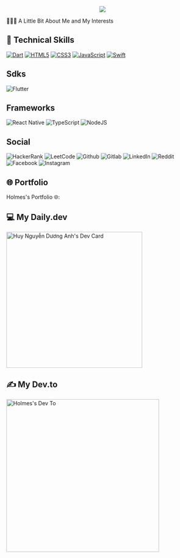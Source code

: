 <p align="center">
  <img src="https://capsule-render.vercel.app/api?text=Holmes!🤗&animation=fadeIn&type=waving&color=gradient&height=100"/>
</p>
<p>👨🏻‍💻  A Little Bit About Me and My Interests</p>


## 💼 Technical Skills
<a href="https://dart.dev/" target="_blank">![Dart](https://img.shields.io/badge/dart-%230175C2.svg?style=for-the-badge&logo=dart&logoColor=white)</a>
<a href="https://vi.wikipedia.org/wiki/HTML" target="_blank">![HTML5](https://img.shields.io/badge/html5-%23E34F26.svg?style=for-the-badge&logo=html5&logoColor=white)</a>
<a href="https://vi.wikipedia.org/wiki/CSS" target="_blank">![CSS3](https://img.shields.io/badge/css3-%231572B6.svg?style=for-the-badge&logo=css3&logoColor=white)</a>
<a href="https://vi.wikipedia.org/wiki/JavaScript" target="_blank">![JavaScript](https://img.shields.io/badge/javascript-%23323330.svg?style=for-the-badge&logo=javascript&logoColor=%23F7DF1E)</a>
<a href="https://www.apple.com/vn/swift/" target="_blank">![Swift](https://img.shields.io/badge/swift-F54A2A?style=for-the-badge&logo=swift&logoColor=white)</a>
## Sdks
![Flutter](https://img.shields.io/badge/Flutter-%2302569B.svg?style=for-the-badge&logo=Flutter&logoColor=white)
## Frameworks
![React Native](https://img.shields.io/badge/react_native-%2320232a.svg?style=for-the-badge&logo=react&logoColor=%2361DAFB)
![TypeScript](https://img.shields.io/badge/typescript-%23007ACC.svg?style=for-the-badge&logo=typescript&logoColor=white)
![NodeJS](https://img.shields.io/badge/node.js-6DA55F?style=for-the-badge&logo=node.js&logoColor=white)
## Social
![HackerRank](https://img.shields.io/badge/-Hackerrank-2EC866?style=for-the-badge&logo=HackerRank&logoColor=white)
![LeetCode](https://img.shields.io/badge/-LeetCode-FFA116?style=for-the-badge&logo=LeetCode&logoColor=black)
![Github](https://img.shields.io/badge/GitHub-100000?style=for-the-badge&logo=github&logoColor=white)
![Gitlab](https://img.shields.io/badge/GitLab-330F63?style=for-the-badge&logo=gitlab&logoColor=white)
![LinkedIn](https://img.shields.io/badge/LinkedIn-0077B5?style=for-the-badge&logo=linkedin&logoColor=white)
![Reddit](https://img.shields.io/badge/Reddit-FF4500?style=for-the-badge&logo=reddit&logoColor=white)
![Facebook](https://img.shields.io/badge/Facebook-1877F2?style=for-the-badge&logo=facebook&logoColor=white)
![Instagram](https://img.shields.io/badge/Instagram-E4405F?style=for-the-badge&logo=instagram&logoColor=white)

## 🌐 Portfolio

<p>
  Holmes's Portfolio 🌐: <a href="https://holmes.id.vn/" target="_blank" style="color:white;text-decoration: none"> My Portfolio </a>
</p>

## 💻 My Daily.dev
<p>
  <a href="https://app.daily.dev/ngduonganhhuy"><img src="https://api.daily.dev/devcards/v2/ifEY7c1s1UFmZsVEXOT2O.png?r=a33&type=default" width="356" alt="Huy Nguyễn Dương Anh's Dev Card"/></a>
</p>

## ✍ My Dev.to
<p>
  <a href="https://dev.to/ngduonganhhuy" target="_blank"><img src="https://wiki.matbao.net/wp-content/uploads/2019/09/blog-la-gi.jpg" height="400" alt="Holmes's Dev To"/></a>
</p>
